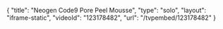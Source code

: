 {
    "title": "Neogen Code9 Pore Peel Mousse",
    "type": "solo",
    "layout": "iframe-static",
    "videoId": "123178482",
    "url": "\/tvpembed\/123178482"
}